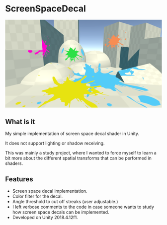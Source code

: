 # ScreenSpaceDecal

![Screen Space Decal](decal.png)

## What is it

My simple implementation of screen space decal shader in Unity.

It does not support lighting or shadow receiving.

This was mainly a study project, where I wanted to force myself to learn a bit more about the different spatial transforms that can be performed in shaders.

## Features

- Screen space decal implementation.
- Color filter for the decal.
- Angle threshold to cut off streaks (user adjustable.)
- I left verbose comments to the code in case someone wants to study how screen space decals can be implemented.
- Developed on Unity 2018.4.12f1.
